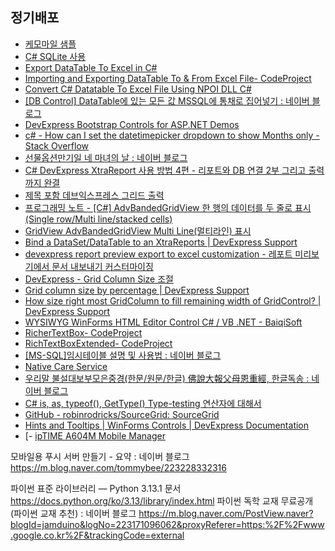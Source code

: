 
## 정기배포
- [케모마일 샘플](https://chmm-sample-bo.ldcc.co.kr:8080)
- [C# SQLite 사용](http://m.csharpstudy.com/Practical/View?aspx=Prac-sqlite.aspx&title=C%23%20SQLite%20%EC%82%AC%EC%9A%A9)
- [Export DataTable To Excel in C#](https://www.c-sharpcorner.com/UploadFile/deveshomar/exporting-datatable-to-excel-in-C-Sharp-using-interop/)
- [Importing and Exporting DataTable To & From Excel File- CodeProject](https://www.codeproject.com/Tips/1232569/Importing-and-Exporting-DataTable-To-From-Excel-Fi)
- [Convert C# Datatable To Excel File Using NPOI DLL C#](https://www.c-sharpcorner.com/blogs/convert-c-sharp-datatable-to-excel-file-using-npoi-dll-c-sharp)
- [[DB Control] DataTable에 있는 모든 값 MSSQL에 통채로 집어넣기 : 네이버 블로그](https://m.blog.naver.com/so15284/222326714168)
- [DevExpress Bootstrap Controls for ASP.NET Demos](https://demos.devexpress.com/bootstrap/)
- [c# - How can I set the datetimepicker dropdown to show Months only - Stack Overflow](https://stackoverflow.com/questions/34846455/how-can-i-set-the-datetimepicker-dropdown-to-show-months-only)
- [선물옵션만기일 네 마녀의 날 : 네이버 블로그](https://m.blog.naver.com/erica2600/223389708972)
- [C# DevExpress XtraReport 사용 방법 4편 - 리포트와 DB 연결 2부 그리고 출력까지 완결](https://bigenergy.tistory.com/entry/C-DevExpress-XtraReport-%EC%82%AC%EC%9A%A9-%EB%B0%A9%EB%B2%95-4%ED%8E%B8-%EB%A6%AC%ED%8F%AC%ED%8A%B8%EC%99%80-DB-%EC%97%B0%EA%B2%B0-2%EB%B6%80-%EA%B7%B8%EB%A6%AC%EA%B3%A0-%EC%B6%9C%EB%A0%A5%EA%B9%8C%EC%A7%80-%EC%99%84%EA%B2%B0)
- [제목 포함 데브익스프레스 그리드 출력](https://simplain.tistory.com/m/374)
- [프로그래밍 노트 - [C#] AdvBandedGridView 한 행의 데이터를 두 줄로 표시 (Single row/Multi line/stacked cells)](http://www.acronet.kr/index.php?mid=python&document_srl=27003)
- [GridView AdvBandedGridView Multi Line(멀티라인) 표시](https://m.blog.naver.com/PostView.naver?blogId=whodoi&logNo=223274461253&proxyReferer=https:%2F%2Fwww.google.co.kr%2F&trackingCode=external)
- [Bind a DataSet/DataTable to an XtraReports | DevExpress Support](https://supportcenter.devexpress.com/ticket/details/t230380/bind-a-dataset-datatable-to-an-xtrareports)
- [devexpress report preview export to excel customization - 레포트 미리보기에서 문서 내보내기 커스터마이징](https://shared.co.kr/m/195)
- [DevExpress - Grid Column Size 조절](https://shanael.tistory.com/41)
- [Grid column size by percentage | DevExpress Support](https://supportcenter.devexpress.com/ticket/details/t753498/grid-column-size-by-percentage)
- [How size right most GridColumn to fill remaining width of GridControl? | DevExpress Support](https://supportcenter.devexpress.com/ticket/details/q385210/how-size-right-most-gridcolumn-to-fill-remaining-width-of-gridcontrol)
- [WYSIWYG WinForms HTML Editor Control C# / VB .NET - BaiqiSoft](https://www.mysofttool.com/net-winforms-html-editor-control/)
- [RicherTextBox- CodeProject](https://www.codeproject.com/KB/edit/RicherTextBox.aspx)
- [RichTextBoxExtended- CodeProject](https://www.codeproject.com/KB/miscctrl/richtextboxextended.aspx)
- [[MS-SQL]임시테이블 설명 및 사용법 : 네이버 블로그](https://m.blog.naver.com/kjk_lokr/221609944884)
- [Native Care Service](https://ncs.mcnc.co.kr/ncsLogin)
- [우리말 불설대보부모은중경(한문/원문/한글) 佛說大報父母恩重經, 한글독송 : 네이버 블로그](https://m.blog.naver.com/mikey74/223439782580)
- [C# is, as, typeof(), GetType() Type-testing 연산자에 대해서](https://jettstream.tistory.com/66)
- [GitHub - robinrodricks/SourceGrid: SourceGrid](https://github.com/robinrodricks/SourceGrid/tree/master)
- [Hints and Tooltips | WinForms Controls | DevExpress Documentation](https://docs.devexpress.com/WindowsForms/11977/controls-and-libraries/chart-control/end-user-features/tooltip-and-crosshair-cursor/tooltip)
- [- [ipTIME A604M Mobile Manager](http://ubb.iptime.org:1212/sysconf/info/iux.cgi)








모바일용 푸시 서버 만들기 - 요약 : 네이버 블로그
https://m.blog.naver.com/tommybee/223228332316





파이썬 표준 라이브러리 — Python 3.13.1 문서
https://docs.python.org/ko/3.13/library/index.html
파이썬 독학 교재 무료공개 (파이썬 교재 추천) : 네이버 블로그
https://m.blog.naver.com/PostView.naver?blogId=jamduino&logNo=223171096062&proxyReferer=https:%2F%2Fwww.google.co.kr%2F&trackingCode=external


